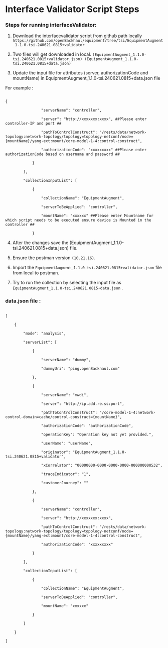 # Interface Validator Script Steps


### Steps for  running interfaceValidator:

1.  Download the interfacevalidator script from github path locally `https://github.com/openBackhaul/equipment/tree/tsi/EquipmentAugment_1.1.0-tsi.240621.0815+validator`

2.  Two files will get downloaded in local.
`(EquipmentAugment_1.1.0-tsi.240621.0815+validator.json) (EquipmentAugment_1.1.0-tsi.240621.0815+data.json)`
 
3. Update the input file for attributes (server, authorizationCode and mountName) in EquipmentAugment_1.1.0-tsi.240621.0815+data.json file

For example :

```

{

				"serverName": "controller",

				"server": "http://xxxxxxx:xxxx", ##Please enter controller-IP and port ##

				"pathToControlConstruct": "/rests/data/network-topology:network-topology/topology=topology-netconf/node={mountName}/yang-ext:mount/core-model-1-4:control-construct",

				"authorizationCode": "xxxxxxxxx" ##Please enter authorizationCode based on username and password ##

			}

		],

		"collectionInputList": [

			{

				"collectionName": "EquipmentAugment",

				"serverToBeApplied": "controller",

				"mountName": "xxxxxx" ##Please enter Mountname for which script needs to be executed ensure device is Mounted in the controller ##

			}

````

4. After the changes save the (EquipmentAugment_1.1.0-tsi.240621.0815+data.json) file.

5. Ensure the postman version  `(10.21.16)`.

6. Import the `EquipmentAugment_1.1.0-tsi.240621.0815+validator.json` file from local to postman.

7. Try to run the collection by selecting  the input file as `EquipmentAugment_1.1.0-tsi.240621.0815+data.json` .


### data.json file :

```

[

	{

		"mode": "analysis",

		"serverList": [

			{

				"serverName": "dummy",

				"dummyUri": "ping.openBackhaul.com"

			},

			{

				"serverName": "mwdi",

				"server": "http://ip.add.re.ss:port",

				"pathToControlConstruct": "/core-model-1-4:network-control-domain=cache/control-construct={mountName}",

				"authorizationCode": "authorizationCode",

				"operationKey": "Operation key not yet provided.",

				"userName": "userName",

				"originator": "EquipmentAugment_1.1.0-tsi.240621.0815+validator",

				"xCorrelator": "00000000-0000-0000-0000-000000000532",

				"traceIndicator": "1",

				"customerJourney": ""

			},

			{

				"serverName": "controller",

				"server": "http://xxxxxxx:xxxx",

				"pathToControlConstruct": "/rests/data/network-topology:network-topology/topology=topology-netconf/node={mountName}/yang-ext:mount/core-model-1-4:control-construct",

				"authorizationCode": "xxxxxxxxx"

			}

		],

		"collectionInputList": [

			{

				"collectionName": "EquipmentAugment",

				"serverToBeApplied": "controller",

				"mountName": "xxxxxx"

			}

		]

	}

]


```
 